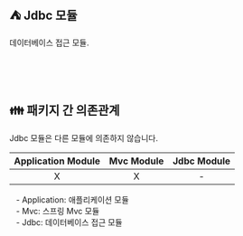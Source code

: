 ## ⛺️ Jdbc 모듈

데이터베이스 접근 모듈.

<br/><br/><br/>

## 👪 패키지 간 의존관계

Jdbc 모듈은 다른 모듈에 의존하지 않습니다.

| Application Module | Mvc Module | Jdbc Module | 
|:------------------:|:----------:|:-----------:|
|         X          |     X      |      -      |

&nbsp;&nbsp; - Application: 애플리케이션 모듈 <br/>
&nbsp;&nbsp; - Mvc: 스프링 Mvc 모듈 <br/>
&nbsp;&nbsp; - Jdbc: 데이터베이스 접근 모듈 <br/>

<br/>
